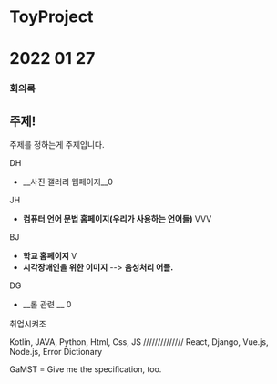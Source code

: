 # ToyProject

# 2022 01 27

### 회의록



## 주제!

주제를 정하는게 주제입니다.



DH

- __사진 갤러리 웹페이지__0

JH

-  __컴퓨터 언어 문법 홈페이지(우리가 사용하는 언어들)__ VVV

BJ

- __학교 홈페이지__ V
- __시각장애인을 위한 이미지__ --> __음성처리 어플.__ 

DG

- __롤 관련 __ 0

      

취업시켜조



 Kotlin, JAVA, Python, Html, Css, JS //////////////  React, Django, Vue.js, Node.js,  Error Dictionary 



 GaMST = Give me the specification, too.